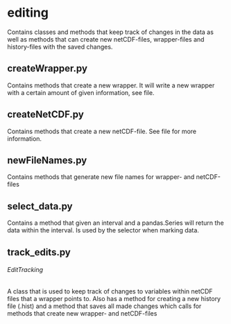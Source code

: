 # editing
Contains classes and methods that keep track of changes in the data as well as methods that can
create new netCDF-files, wrapper-files and history-files with the saved changes.  

## createWrapper.py

Contains methods that create a new wrapper.
It will write a new wrapper with a certain amount of given information, see file.


## createNetCDF.py

Contains methods that create a new netCDF-file. See file for more information.


## newFileNames.py

Contains methods that generate new file names for wrapper- and netCDF-files


## select_data.py

Contains a method that given an interval and a pandas.Series will return the data within the interval.
Is used by the selector when marking data.


## track_edits.py

###### EditTracking

A class that is used to keep track of changes to variables within netCDF files that a wrapper points to.
Also has a method for creating a new history file (.hist) and a method that saves
all made changes which calls for methods that create new wrapper- and netCDF-files
